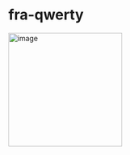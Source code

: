 # fra-qwerty

<img width="225" height="225" alt="image" src="https://github.com/user-attachments/assets/b19df003-3e41-4044-a85a-cbb14046c39b" />
